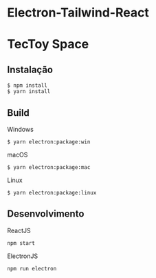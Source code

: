 # Electron-Tailwind-React
 
# TecToy Space

## Instalação
```console
$ npm install
$ yarn install
```

## Build
Windows
```console
$ yarn electron:package:win
```
macOS
```console
$ yarn electron:package:mac
```
Linux
```console
$ yarn electron:package:linux
```

## Desenvolvimento
ReactJS
```
npm start
```
ElectronJS
```
npm run electron
```
